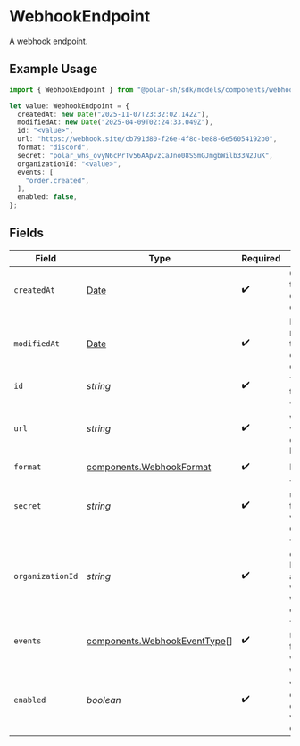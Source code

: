 # WebhookEndpoint

A webhook endpoint.

## Example Usage

```typescript
import { WebhookEndpoint } from "@polar-sh/sdk/models/components/webhookendpoint.js";

let value: WebhookEndpoint = {
  createdAt: new Date("2025-11-07T23:32:02.142Z"),
  modifiedAt: new Date("2025-04-09T02:24:33.049Z"),
  id: "<value>",
  url: "https://webhook.site/cb791d80-f26e-4f8c-be88-6e56054192b0",
  format: "discord",
  secret: "polar_whs_ovyN6cPrTv56AApvzCaJno08SSmGJmgbWilb33N2JuK",
  organizationId: "<value>",
  events: [
    "order.created",
  ],
  enabled: false,
};
```

## Fields

| Field                                                                                         | Type                                                                                          | Required                                                                                      | Description                                                                                   | Example                                                                                       |
| --------------------------------------------------------------------------------------------- | --------------------------------------------------------------------------------------------- | --------------------------------------------------------------------------------------------- | --------------------------------------------------------------------------------------------- | --------------------------------------------------------------------------------------------- |
| `createdAt`                                                                                   | [Date](https://developer.mozilla.org/en-US/docs/Web/JavaScript/Reference/Global_Objects/Date) | :heavy_check_mark:                                                                            | Creation timestamp of the object.                                                             |                                                                                               |
| `modifiedAt`                                                                                  | [Date](https://developer.mozilla.org/en-US/docs/Web/JavaScript/Reference/Global_Objects/Date) | :heavy_check_mark:                                                                            | Last modification timestamp of the object.                                                    |                                                                                               |
| `id`                                                                                          | *string*                                                                                      | :heavy_check_mark:                                                                            | The ID of the object.                                                                         |                                                                                               |
| `url`                                                                                         | *string*                                                                                      | :heavy_check_mark:                                                                            | The URL where the webhook events will be sent.                                                | https://webhook.site/cb791d80-f26e-4f8c-be88-6e56054192b0                                     |
| `format`                                                                                      | [components.WebhookFormat](../../models/components/webhookformat.md)                          | :heavy_check_mark:                                                                            | N/A                                                                                           |                                                                                               |
| `secret`                                                                                      | *string*                                                                                      | :heavy_check_mark:                                                                            | The secret used to sign the webhook events.                                                   | polar_whs_ovyN6cPrTv56AApvzCaJno08SSmGJmgbWilb33N2JuK                                         |
| `organizationId`                                                                              | *string*                                                                                      | :heavy_check_mark:                                                                            | The organization ID associated with the webhook endpoint.                                     |                                                                                               |
| `events`                                                                                      | [components.WebhookEventType](../../models/components/webhookeventtype.md)[]                  | :heavy_check_mark:                                                                            | The events that will trigger the webhook.                                                     |                                                                                               |
| `enabled`                                                                                     | *boolean*                                                                                     | :heavy_check_mark:                                                                            | Whether the webhook endpoint is enabled and will receive events.                              |                                                                                               |